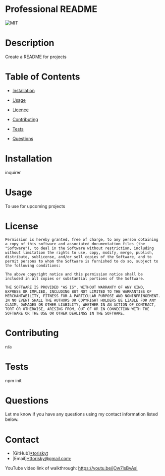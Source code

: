 # Professional README

![MIT](https://img.shields.io/badge/license-MIT-blue)  

# Description

Create a README for projects

# Table of Contents

* [Installation](#installation)

* [Usage](#usage)

* [Licence](#license)

* [Contributing](#contributing)

* [Tests](#tests)

* [Questions](#questions)

# Installation

inquirer

# Usage

To use for upcoming projects

# License


    Permission is hereby granted, free of charge, to any person obtaining a copy of this software and associated documentation files (the "Software"), to deal in the Software without restriction, including without limitation the rights to use, copy, modify, merge, publish, distribute, sublicense, and/or sell copies of the Software, and to permit persons to whom the Software is furnished to do so, subject to the following conditions:
    
    The above copyright notice and this permission notice shall be included in all copies or substantial portions of the Software.
    
    THE SOFTWARE IS PROVIDED "AS IS", WITHOUT WARRANTY OF ANY KIND, EXPRESS OR IMPLIED, INCLUDING BUT NOT LIMITED TO THE WARRANTIES OF MERCHANTABILITY, FITNESS FOR A PARTICULAR PURPOSE AND NONINFRINGEMENT. IN NO EVENT SHALL THE AUTHORS OR COPYRIGHT HOLDERS BE LIABLE FOR ANY CLAIM, DAMAGES OR OTHER LIABILITY, WHETHER IN AN ACTION OF CONTRACT, TORT OR OTHERWISE, ARISING FROM, OUT OF OR IN CONNECTION WITH THE SOFTWARE OR THE USE OR OTHER DEALINGS IN THE SOFTWARE. 

# Contributing

n/a

# Tests

npm init

# Questions
Let me know if you have any questions using my contact information listed below.

# Contact

* [GitHub][*toriskyt](https://github.com/toriskyt)
* [Email][*ttorisky@gmail.com](mailto:user@example.com);

YouTube video link of walkthrough: https://youtu.be/jOw7lsBvAsI
